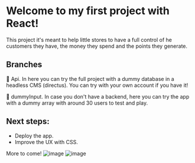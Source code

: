 # Welcome to my first project with React!

This project it's meant to help little stores to have a full control of he customers they have, the money they spend and the points they generate.

## Branches

🥇 Api. In here you can try the full project with a dummy database in a headless CMS (directus). You can try with your own account if you have it!

🥈 dummyInput. In case you don't have a backend, here you can try the app with a dummy array with around 30 users to test and play.

## Next steps:
  - Deploy the app.
  - Improve the UX with CSS.

More to come!
![image](https://user-images.githubusercontent.com/37580657/190418676-e5194ba6-cc28-4df9-a2e3-6d9c5a90b7b9.png)
![image](https://user-images.githubusercontent.com/37580657/190418808-de9c67e8-22eb-45be-87b3-7d39f000ba2f.png)
